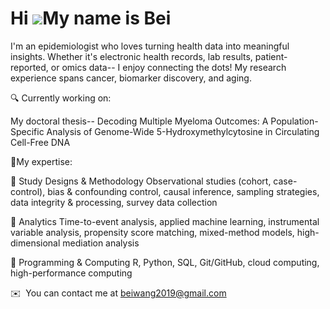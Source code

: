 Hi ![](https://user-images.githubusercontent.com/18350557/176309783-0785949b-9127-417c-8b55-ab5a4333674e.gif)My name is Bei
===========================================================================================================================

I'm an epidemiologist who loves turning health data into meaningful insights. Whether it's electronic health records, lab results, patient-reported, or omics data-- I enjoy connecting the dots! My research experience spans cancer, biomarker discovery, and aging. 

🔍 Currently working on: 

My doctoral thesis-- Decoding Multiple Myeloma Outcomes: A Population-Specific Analysis of Genome-Wide 5-Hydroxymethylcytosine in Circulating Cell-Free DNA 

🚀My expertise: 

📌 Study Designs & Methodology Observational studies (cohort, case-control), bias & confounding control, causal inference, sampling strategies, data integrity & processing, survey data collection 

📌 Analytics Time-to-event analysis, applied machine learning, instrumental variable analysis, propensity score matching, mixed-method models, high-dimensional mediation analysis 

📌 Programming & Computing R, Python, SQL, Git/GitHub, cloud computing, high-performance computing

✉️  You can contact me at [beiwang2019@gmail.com](mailto:beiwang2019@gmail.com)
